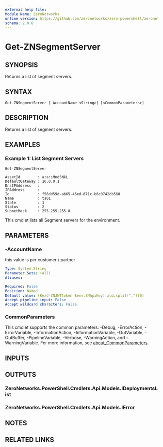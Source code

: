 ```yaml
---
external help file:
Module Name: ZeroNetworks
online version: https://github.com/zeronetworks/zero-powershell/zeronetworks/get-znsegmentserver
schema: 2.0.0
---
```


# Get-ZNSegmentServer

## SYNOPSIS
Returns a list of segment servers.

## SYNTAX

```
Get-ZNSegmentServer [-AccountName <String>] [<CommonParameters>]
```

## DESCRIPTION
Returns a list of segment servers.

## EXAMPLES

### Example 1: List Segment Servers
```powershell
Get-ZNSegmentServer
```

```output
AssetId        : a:a:sMnd5NkL
DefaultGateway : 10.0.0.1
DnsIPAddress   : 
IPAddress      : 
Id             : f56dd59d-ab65-45ed-871c-b6c0742db568
Name           : ts01
State          : 1
Status         : 2
SubnetMask     : 255.255.255.0
```

This cmdlet lists all Segment servers for the environment.

## PARAMETERS

### -AccountName
this value is per customer / partner

```yaml
Type: System.String
Parameter Sets: (All)
Aliases:

Required: False
Position: Named
Default value: (Read-ZNJWTtoken $env:ZNApiKey).aud.split(".")[0]
Accept pipeline input: False
Accept wildcard characters: False
```

### CommonParameters
This cmdlet supports the common parameters: -Debug, -ErrorAction, -ErrorVariable, -InformationAction, -InformationVariable, -OutVariable, -OutBuffer, -PipelineVariable, -Verbose, -WarningAction, and -WarningVariable. For more information, see [about_CommonParameters](http://go.microsoft.com/fwlink/?LinkID=113216).

## INPUTS

## OUTPUTS

### ZeroNetworks.PowerShell.Cmdlets.Api.Models.IDeploymentsList

### ZeroNetworks.PowerShell.Cmdlets.Api.Models.IError

## NOTES

## RELATED LINKS

